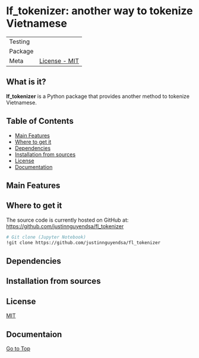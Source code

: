 # lf_tokenizer: another way to tokenize Vietnamese
| | |
| --- | --- |
| Testing |  |
| Package |  |
| Meta | [License - MIT](LICENSE) |

## What is it?

**lf_tokenizer** is a Python package that provides another method to tokenize Vietnamese. 

## Table of Contents

- [Main Features](#main-features)
- [Where to get it](#where-to-get-it)
- [Dependencies](#dependencies)
- [Installation from sources](#installation-from-sources)
- [License](#license)
- [Documentation](#documentation)
<!-- - [Background](#background)
- [Getting Help](#getting-help)
- [Discussion and Development](#discussion-and-development)
- [Contributing to lf_tokenize](#contributing-to-lf_tokenize) -->

## Main Features

## Where to get it
The source code is currently hosted on GitHub at:
https://github.com/justinnguyendsa/fl_tokenizer

```sh
# Git clone (Jupyter Notebook)
!git clone https://github.com/justinnguyendsa/fl_tokenizer
```

## Dependencies

## Installation from sources

## License
[MIT](LICENSE)

## Documentaion

<!-- ## Background

## Getting help

## Discussion and Development

## Contributing to lf_tokenize -->

[Go to Top](#table-of-contents)
